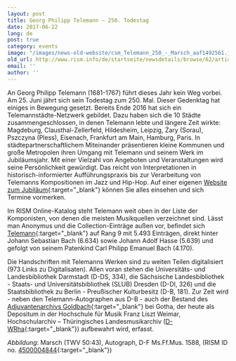 ```yaml
---
layout: post
title: Georg Philipp Telemann – 250. Todestag
date: 2017-06-22
lang: de
post: true
category: events
image: "/images/news-old-website/csm_Telemann_250_-_Marsch_aaf1492561.jpg"
old_url: http://www.rism.info/de/startseite/newsdetails/browse/62/article/64/the-250th-anniversary-of-the-death-of-georg-philipp-telemann.html
email: ''
author: ''
---
```


An Georg Philipp Telemann (1681-1767) führt dieses Jahr kein Weg vorbei. Am 25. Juni jährt sich sein Todestag zum 250. Mal. Dieser Gedenktag hat einiges in Bewegung gesetzt. Bereits Ende 2016 hat sich ein Telemannstädte-Netzwerk gebildet. Dazu haben sich die 10 Städte zusammengeschlossen, in denen Telemann lebte und längere Zeit wirkte: Magdeburg, Clausthal-Zellerfeld, Hildesheim, Leipzig, Żary (Sorau), Pszczyna (Pless), Eisenach, Frankfurt am Main, Hamburg, Paris. In städtepartnerschaftlichem Miteinander präsentieren kleine Kommunen und große Metropolen ihren Umgang mit Telemann und seinem Werk im Jubiläumsjahr. Mit einer Vielzahl von Angeboten und Veranstaltungen wird seine Persönlichkeit gewürdigt. Das reicht von Interpretationen in historisch-informierter Aufführungspraxis bis zur Verarbeitung von Telemanns Kompositionen im Jazz und Hip-Hop. Auf einer eigenen [Website zum Jubiläum](http://www.telemann2017.eu/){:target="_blank"} können Sie alles einsehen und sich Termine vormerken.


Im RISM Online-Katalog steht Telemann weit oben in der Liste der Komponisten, von denen die meisten Musikquellen verzeichnet sind. Lässt man Anonymus und die Collection-Einträge außen vor, befindet sich [Telemann](https://opac.rism.info/search?View=rism&author=Telemann+Georg+Philipp){:target="_blank"} auf Rang 9 mit 5.493 Einträgen, direkt hinter Johann Sebastian Bach (6.634) sowie Johann Adolf Hasse (5.639) und gefolgt von seinem Patenkind Carl Philipp Emanuel Bach (4.170).

Die Handschriften mit Telemanns Werken sind zu weiten Teilen digitalisiert (973 Links zu Digitalisaten). Allen voran stehen die Universitäts- und Landesbibliothek Darmstadt (D-DS, 334), die Sächsische Landesbibliothek - Staats- und Universitätsbibliothek (SLUB) Dresden (D-Dl, 326) und die Staatsbibliothek zu Berlin - Preußischer Kulturbesitz (D-B, 181). Zur Zeit wird - neben den Telemann-Autographen aus D-B - auch der Bestand des [Adjuvantenarchivs Goldbach](https://opac.rism.info/search?View=rism&author=Telemann+Georg+Philipp&siglum=D-WRha){:target="_blank"} bei Gotha, der heute als Depositum in der Hochschule für Musik Franz Liszt Weimar, Hochschularchiv – Thüringisches Landesmusikarchiv ([D-WRha](http://www.hfm-weimar.de/index.php?id=343#joPageDown){:target="_blank"}) aufbewahrt wird, erfasst.

_Abbildung_: Marsch (TWV 50:43), Autograph, D-F Ms.Ff.Mus. 1588, (RISM ID no. [4500004844](https://opac.rism.info/search?id=450004844){:target="_blank"})




